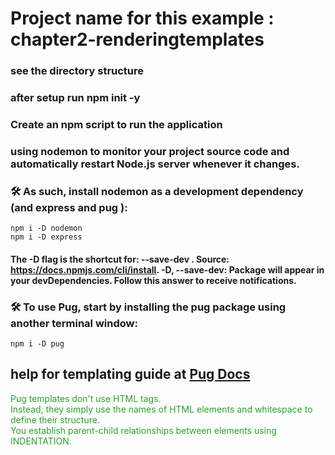 # Project name for this example : chapter2-renderingtemplates
### see the directory structure
### after setup run npm init -y

### Create an npm script to run the application
### using nodemon to monitor your project source code and automatically restart Node.js server whenever it changes.

### 🛠️ As such, install nodemon as a development dependency (and express and pug ):
```
npm i -D nodemon
npm i -D express
```
#### The -D flag is the shortcut for: --save-dev . Source: https://docs.npmjs.com/cli/install. -D, --save-dev: Package will appear in your devDependencies. Follow this answer to receive notifications.

### 🛠️ To use Pug, start by installing the pug package using another terminal window:
```
npm i -D pug
```

## help for templating guide at [Pug Docs](https://pugjs.org/language/inheritance.html)
<font color = "#2aa22a"> Pug templates don't use HTML tags.<br>
Instead, they simply use the names of HTML elements and whitespace to define their structure.
<br>You establish parent-child relationships between elements using INDENTATION.</font>



